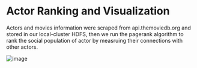 # Actor Ranking and Visualization
Actors and movies information were scraped from api.themoviedb.org and stored in our local-cluster HDFS, then we run the pagerank algorithm to rank the social population of actor by measruing their connections with other actors.


![image](https://github.com/calibretaliation/Actor-Ranking-Streaming/assets/72718669/cde41335-1eca-40c3-9000-94a753112ed0)
